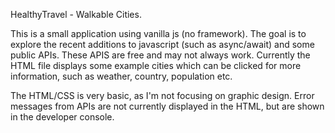 HealthyTravel - Walkable Cities.  

This is a small application using vanilla js (no framework). The goal is to explore the recent additions to javascript (such as async/await) and some public APIs. These APIS are free and may not always work. Currently the HTML file displays some example cities which can be clicked for more information, such as weather, country, population etc.

The HTML/CSS is very basic, as I'm not focusing on graphic design. Error messages from APIs are not currently displayed in the HTML, but are shown in the developer console.
